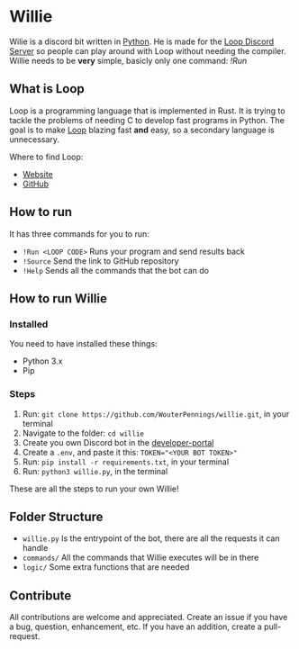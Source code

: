 # Willie

Wilie is a discord bit written in [Python](https://python.org). He is made for the [Loop Discord Server](https://discord.gg/T3tqQBTyJA) so people can play around with Loop without needing the compiler. Willie needs to be **very** simple, basicly only one command: _!Run_

## What is Loop
Loop is a programming language that is implemented in Rust. It is trying to tackle the problems of needing C to develop fast programs in Python. The goal is to make [Loop](https://looplang.org) blazing fast **and** easy, so a secondary language is unnecessary. 

Where to find Loop:
- [Website](https://looplang.org)
- [GitHub](https://github.com/looplanguage)

## How to run

It has three commands for you to run:
 - ``!Run <LOOP CODE>`` Runs your program and send results back
 - ``!Source`` Send the link to GitHub repository
 - ``!Help`` Sends all the commands that the bot can do

## How to run Willie

### Installed

You need to have installed these things:

- Python 3.x
- Pip

### Steps

1. Run: `git clone https://github.com/WouterPennings/willie.git`, in your terminal
2. Navigate to the folder: `cd willie`
3. Create you own Discord bot in the [developer-portal](https://discord.com/developers/)
4. Create a `.env`, and paste it this: `TOKEN="<YOUR BOT TOKEN>"`
5. Run: `pip install -r requirements.txt`, in your terminal
6. Run: `python3 willie.py`, in the terminal 

These are all the steps to run your own Willie!

## Folder Structure

 - ``willie.py`` Is the entrypoint of the bot, there are all the requests it can handle
 - ``commands/`` All the commands that Willie executes will be in there
 - ``logic/`` Some extra functions that are needed

## Contribute

All contributions are welcome and appreciated. Create an issue if you have a bug, question, enhancement, etc. If you have an addition, create a pull-request.
